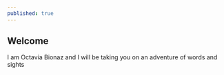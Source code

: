 ```yaml
---
published: true
---
```

## Welcome

I am Octavia Bionaz and I will be taking you on an adventure of words and sights

